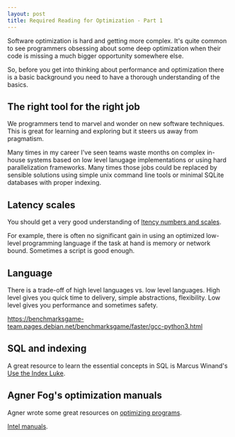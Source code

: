 ```yaml
---
layout: post
title: Required Reading for Optimization - Part 1
---
```


Software optimization is hard and getting more complex.
It's quite common to see programmers obsessing about some deep optimization
when their code is missing a much bigger opportunity somewhere else.

So, before you get into thinking about performance and optimization
there is a basic background you need to have a thorough understanding of the basics.

## The right tool for the right job

We programmers tend to marvel and wonder on new software techniques.
This is great for learning and exploring
but it steers us away from pragmatism.

Many times in my career I've seen teams waste months on complex in-house systems
based on low level lanugage implementations
or using hard parallelization frameworks.
Many times those jobs could be replaced by sensible solutions
using simple unix command line tools or
minimal SQLite databases with proper indexing.


## Latency scales

You should get a very good understanding of
[ltency numbers and scales](https://people.eecs.berkeley.edu/~rcs/research/interactive_latency.html).

For example, there is often no significant gain in using
an optimized low-level programming language
if the task at hand is memory or network bound.
Sometimes a script is good enough.

## Language

There is a trade-off of high level languages vs. low level languages.
High level gives you quick time to delivery, simple abstractions,
flexibility.
Low level gives you performance and sometimes safety.

https://benchmarksgame-team.pages.debian.net/benchmarksgame/faster/gcc-python3.html


## SQL and indexing

A great resource to learn the essential concepts in SQL is
Marcus Winand's [Use the Index Luke](https://use-the-index-luke.com/).


## Agner Fog's optimization manuals

Agner wrote some great resources on [optimizing programs](https://www.agner.org/optimize/).

[Intel manuals](https://software.intel.com/en-us/articles/intel-sdm).


